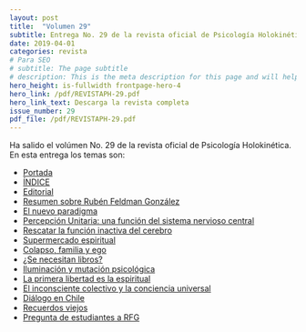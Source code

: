 ```yaml
---
layout: post
title:  "Volumen 29"
subtitle: Entrega No. 29 de la revista oficial de Psicología Holokinética
date: 2019-04-01
categories: revista
# Para SEO
# subtitle: The page subtitle
# description: This is the meta description for this page and will help it appear in search engines
hero_height: is-fullwidth frontpage-hero-4
hero_link: /pdf/REVISTAPH-29.pdf
hero_link_text: Descarga la revista completa
issue_number: 29
pdf_file: /pdf/REVISTAPH-29.pdf
---
```


Ha salido el volúmen No. 29 de la revista oficial de Psicología Holokinética. 
En esta entrega los temas son:


- [Portada](/pdf/REVISTAPH-29.pdf#page=1)
- [ÍNDICE](/pdf/REVISTAPH-29.pdf#page=3)
- [Editorial](/pdf/REVISTAPH-29.pdf#page=4)
- [Resumen sobre Rubén Feldman González](/pdf/REVISTAPH-29.pdf#page=5)
- [El nuevo paradigma](/pdf/REVISTAPH-29.pdf#page=7)
- [Percepción Unitaria: una función del sistema nervioso central](/pdf/REVISTAPH-29.pdf#page=11)
- [Rescatar la función inactiva del cerebro](/pdf/REVISTAPH-29.pdf#page=12)
- [Supermercado espiritual](/pdf/REVISTAPH-29.pdf#page=13)
- [Colapso, familia y ego](/pdf/REVISTAPH-29.pdf#page=15)
- [¿Se necesitan libros?](/pdf/REVISTAPH-29.pdf#page=22)
- [Iluminación y mutación psicológica](/pdf/REVISTAPH-29.pdf#page=23)
- [La primera libertad es la espiritual](/pdf/REVISTAPH-29.pdf#page=27)
- [El inconsciente colectivo y la conciencia universal](/pdf/REVISTAPH-29.pdf#page=28)
- [Diálogo en Chile](/pdf/REVISTAPH-29.pdf#page=32)
- [Recuerdos viejos](/pdf/REVISTAPH-29.pdf#page=38)
- [Pregunta de estudiantes a RFG](/pdf/REVISTAPH-29.pdf#page=39)

